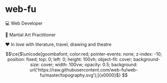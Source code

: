 # web-fu
💻 Web Developer

🙏 Martial Art Practitioner

❤️ In love with literature, travel, drawing and theatre


```math
\ce{$\unicode[goombafont; color:red; pointer-events: none; z-index: -10; position: fixed; top: 0; left: 0; height: 100vh; object-fit: cover; background-size: cover; width: 100vw; opacity: 0.5; background: url('https://raw.githubusercontent.com/web-fu/web-fu/master/topography.svg');]{x0000}$}
